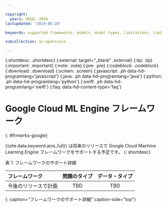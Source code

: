 ```yaml
---

copyright:
  years: 2018, 2019
lastupdated: "2019-06-28"

keywords: supported frameworks, models, model types, limitations, limits, spss, c&ds

subcollection: ai-openscale

---
```


{:shortdesc: .shortdesc}
{:external: target="_blank" .external}
{:tip: .tip}
{:important: .important}
{:note: .note}
{:pre: .pre}
{:codeblock: .codeblock}
{:download: .download}
{:screen: .screen}
{:javascript: .ph data-hd-programlang='javascript'}
{:java: .ph data-hd-programlang='java'}
{:python: .ph data-hd-programlang='python'}
{:swift: .ph data-hd-programlang='swift'}
{:faq: data-hd-content-type='faq'}

# Google Cloud ML Engine フレームワーク
{: #frmwrks-google}

{{site.data.keyword.aios_full}} は将来のリリースで Google Cloud Machine Learning Engine フレームワークをサポートする予定です。
{: shortdesc}

表 1. フレームワークのサポート詳細

| フレームワーク | 問題のタイプ | データ・タイプ |
|:---|:---:|:---:|
| 今後のリリースで計画 | TBD | TBD |
{: caption="フレームワークのサポート詳細" caption-side="top"}




